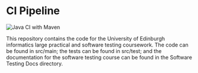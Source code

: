 # CI Pipeline
![Java CI with Maven](https://github.com/IainHigh/ilpCoursework/actions/workflows/maven.yml/badge.svg)

This repository contains the code for the University of Edinburgh informatics large practical and software testing coursework. The code can be found in src/main; the tests can be found in src/test; and the documentation for the software testing course can be found in the Software Testing Docs directory.